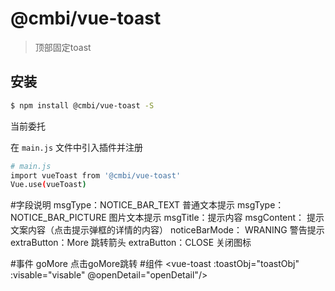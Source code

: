 # @cmbi/vue-toast

> 顶部固定toast

## 安装

``` bash
$ npm install @cmbi/vue-toast -S
```
当前委托

在 `main.js` 文件中引入插件并注册

``` bash
# main.js
import vueToast from '@cmbi/vue-toast'
Vue.use(vueToast)
```
#字段说明
  msgType：NOTICE_BAR_TEXT  普通文本提示
  msgType：NOTICE_BAR_PICTURE 图片文本提示
  msgTitle：提示内容
  msgContent： 提示文案内容（点击提示弹框的详情的内容）
  noticeBarMode： WRANING 警告提示
  extraButton：More 跳转箭头
  extraButton：CLOSE 关闭图标

#事件
    goMore 点击goMore跳转
#组件
    <vue-toast :toastObj="toastObj" :visable="visable" @openDetail="openDetail"/>